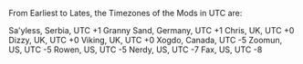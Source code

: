 From Earliest to Lates, the Timezones of the Mods in UTC are:

Sa'yless, Serbia, UTC +1
Granny Sand, Germany, UTC +1
Chris, UK, UTC +0
Dizzy, UK, UTC +0
Viking, UK, UTC +0
Xogdo, Canada, UTC -5
Zoomun, US, UTC -5
Rowen, US, UTC -5
Nerdy, US, UTC -7
Fax, US, UTC -8
